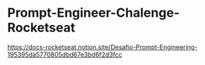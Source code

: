 # Prompt-Engineer-Chalenge-Rocketseat
https://docs-rocketseat.notion.site/Desafio-Prompt-Engineering-195395da5770805dbd67e3bd6f2d3fcc
